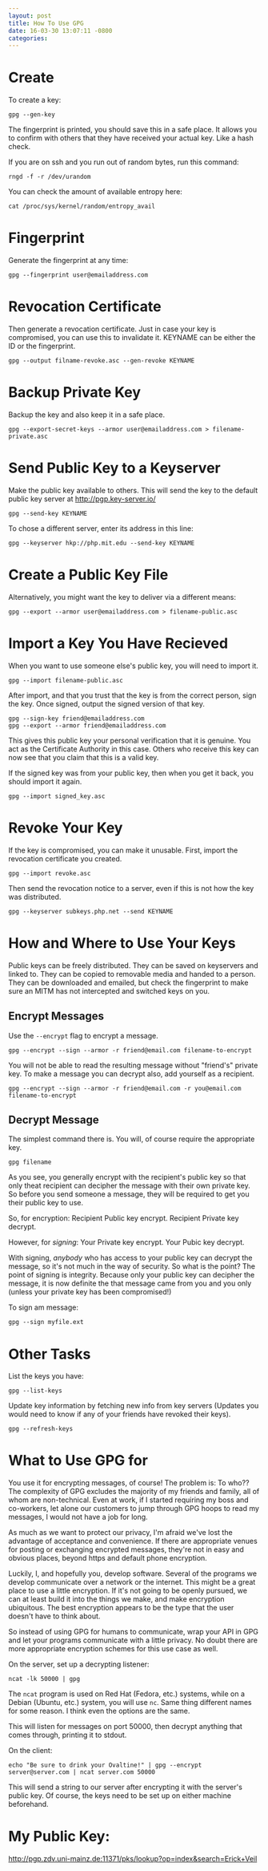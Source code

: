 ```yaml
---
layout: post
title: How To Use GPG
date: 16-03-30 13:07:11 -0800
categories: 
---
```


Create
====

To create a key:
```
gpg --gen-key
```
The fingerprint is printed, you should save this in a safe place. It allows you to confirm with others that they have received your actual key. Like a hash check.

If you are on ssh and you run out of random bytes, run this command:
```
rngd -f -r /dev/urandom
```
You can check the amount of available entropy here:
```
cat /proc/sys/kernel/random/entropy_avail
```


Fingerprint
====

Generate the fingerprint at any time:
```
gpg --fingerprint user@emailaddress.com
```


Revocation Certificate
====

Then generate a revocation certificate. Just in case your key is compromised, you can use this to invalidate it.
KEYNAME can be either the ID or the fingerprint.
```
gpg --output filname-revoke.asc --gen-revoke KEYNAME
```


Backup Private Key
====

Backup the key and also keep it in a safe place.
```
gpg --export-secret-keys --armor user@emailaddress.com > filename-private.asc
```


Send Public Key to a Keyserver
====

Make the public key available to others.  This will send the key to the default public key server at http://pgp.key-server.io/
```
gpg --send-key KEYNAME
```
To chose a different server, enter its address in this line:
```
gpg --keyserver hkp://php.mit.edu --send-key KEYNAME
```


Create a Public Key File
====

Alternatively, you might want the key to deliver via a different means:
```
gpg --export --armor user@emailaddress.com > filename-public.asc
```


Import a Key You Have Recieved
====

When you want to use someone else's public key, you will need to import it.
```
gpg --import filename-public.asc
```
After import, and that you trust that the key is from the correct person, sign the key. 
Once signed, output the signed version of that key.
```
gpg --sign-key friend@emailaddress.com
gpg --export --armor friend@emailaddress.com
```
This gives this public key your personal verification that it is genuine. You act as the Certificate Authority in this case. Others who receive this key can now see that you claim that this is a valid key.

If the signed key was from your public key, then when you get it back, you should import it again.
```
gpg --import signed_key.asc
```


Revoke Your Key
====

If the key is compromised, you can make it unusable.
First, import the revocation certificate you created.
```
gpg --import revoke.asc
```
Then send the revocation notice to a server, even if this is not how the key was distributed.
```
gpg --keyserver subkeys.php.net --send KEYNAME
```

How and Where to Use Your Keys
====

Public keys can be freely distributed. They can be saved on keyservers and linked to. They can be copied to removable media and handed to a person. They can be downloaded and emailed, but check the fingerprint to make sure an MITM has not intercepted and switched keys on you.


Encrypt Messages
----

Use the `--encrypt` flag to encrypt a message.
```
gpg --encrypt --sign --armor -r friend@email.com filename-to-encrypt
```
You will not be able to read the resulting message without "friend's" private key. To make a message you can decrypt also, add yourself as a recipient.
```
gpg --encrypt --sign --armor -r friend@email.com -r you@email.com filename-to-encrypt
```

Decrypt Message
----

The simplest command there is. You will, of course require the appropriate key.
```
gpg filename
```
As you see, you generally encrypt with the recipient's public key so that only theat recipient can decipher the message with their own private key. So before you send someone a message, they will be required to get you their public key to use.

So, for encryption:
Recipient Public key encrypt. Recipient Private key decrypt.

However, for *signing*:
Your Private key encrypt. Your Pubic key decrypt.

With signing, _anybody_ who has access to your public key can decrypt the message, so it's not much in the way of security. So what is the point? The point of signing is integrity. Because only your public key can decipher the message, it is now definite the that message came from you and you only (unless your private key has been compromised!)

To sign am message:
```
gpg --sign myfile.ext
```


Other Tasks
====

List the keys you have:
```
gpg --list-keys
```

Update key information by fetching new info from key servers (Updates you would need to know if any of your friends have revoked their keys).
```
gpg --refresh-keys
```


What to Use GPG for
====

You use it for encrypting messages, of course! The problem is: To who?? The complexity of GPG excludes the majority of my friends and family, all of whom are non-technical. Even at work, if I started requiring my boss and co-workers, let alone our customers to jump through GPG hoops to read my messages, I would not have a job for long.

As much as we want to protect our privacy, I'm afraid we've lost the advantage of acceptance and convenience. If there are appropriate venues for posting or exchanging encrypted messages, they're not in easy and obvious places, beyond https and default phone encryption.

Luckily, I, and hopefully you, develop software. Several of the programs we develop communicate over a network or the internet. This might be a great place to use a little encryption. If it's not going to be openly pursued, we can at least build it into the things we make, and make encryption ubiquitous. The best encryption appears to be the type that the user doesn't have to think about.

So instead of using GPG for humans to communicate, wrap your API in GPG and let your programs communicate with a little privacy. No doubt there are more appropriate encryption schemes for this use case as well.

On the server, set up a decrypting listener:
```
ncat -lk 50000 | gpg
```
The `ncat` program is used on Red Hat (Fedora, etc.) systems, while on a Debian (Ubuntu, etc.) system, you will use `nc`. Same thing different names for some reason. I think even the options are the same.

This will listen for messages on port 50000, then decrypt anything that comes through, printing it to stdout.

On the client:
```
echo "Be sure to drink your Ovaltine!" | gpg --encrypt server@server.com | ncat server.com 50000
```
This will send a string to our server after encrypting it with the server's public key. Of course, the keys need to be set up on either machine beforehand.


My Public Key:
===

http://pgp.zdv.uni-mainz.de:11371/pks/lookup?op=index&search=Erick+Veil

